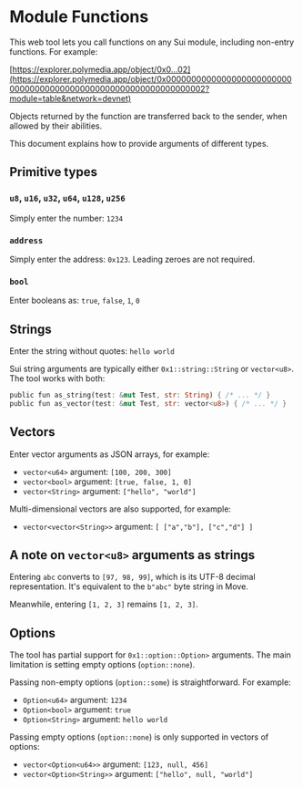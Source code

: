 # Module Functions

This web tool lets you call functions on any Sui module, including non-entry functions. For example:

[https://explorer.polymedia.app/object/0x0…02](https://explorer.polymedia.app/object/0x0000000000000000000000000000000000000000000000000000000000000002?module=table&network=devnet)

Objects returned by the function are transferred back to the sender, when allowed by their abilities.

This document explains how to provide arguments of different types.

## Primitive types

### `u8`, `u16`, `u32`, `u64`, `u128`, `u256`

Simply enter the number: `1234`

### `address`

Simply enter the address: `0x123`. Leading zeroes are not required.

### `bool`

Enter booleans as: `true`, `false`, `1`, `0`

## Strings

Enter the string without quotes: `hello world`

Sui string arguments are typically either `0x1::string::String` or `vector<u8>`. The tool works with both:

```rust
public fun as_string(test: &mut Test, str: String) { /* ... */ }
public fun as_vector(test: &mut Test, str: vector<u8>) { /* ... */ }
```

## Vectors

Enter vector arguments as JSON arrays, for example:
- `vector<u64>` argument: `[100, 200, 300]`
- `vector<bool>` argument: `[true, false, 1, 0]`
- `vector<String>` argument: `["hello", "world"]`

Multi-dimensional vectors are also supported, for example:
- `vector<vector<String>>` argument: `[ ["a","b"], ["c","d"] ]`

## A note on `vector<u8>` arguments as strings

Entering `abc` converts to `[97, 98, 99]`, which is its UTF-8 decimal representation. It's equivalent to the `b"abc"` byte string in Move.

Meanwhile, entering `[1, 2, 3]` remains `[1, 2, 3]`.

## Options

The tool has partial support for `0x1::option::Option>` arguments. The main limitation is setting empty options (`option::none`).

Passing non-empty options (`option::some`) is straightforward. For example:
- `Option<u64>` argument: `1234`
- `Option<bool>` argument: `true`
- `Option<String>` argument: `hello world`

Passing empty options (`option::none`) is only supported in vectors of options:
- `vector<Option<u64>>` argument: `[123, null, 456]`
- `vector<Option<String>>` argument: `["hello", null, "world"]`
